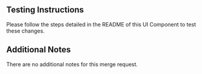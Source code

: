 <!-- Provide a concise overview of the changes introduced by this merge request. -->

## Testing Instructions

Please follow the steps detailed in the README of this UI Component to test these changes.

## Additional Notes

<!--
Include any relevant notes or comments related to this merge request or the component being modified.
Or use the blank template down here.
-->

There are no additional notes for this merge request.
